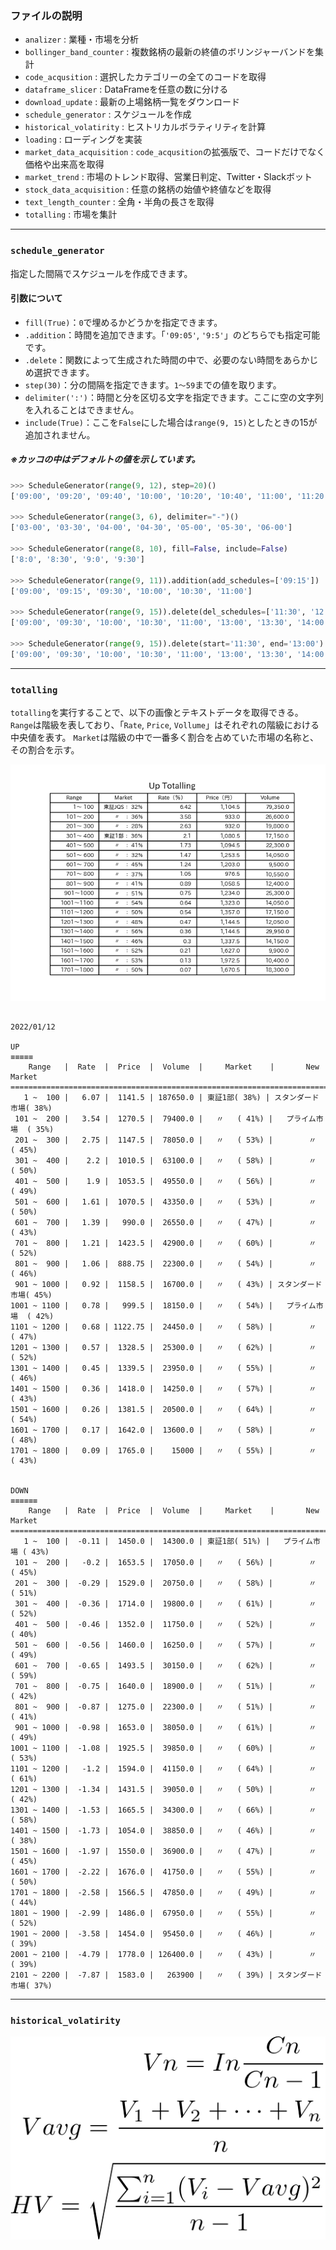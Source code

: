 ### ファイルの説明

 - `analizer` : 業種・市場を分析
 - `bollinger_band_counter` : 複数銘柄の最新の終値のボリンジャーバンドを集計
 - `code_acqusition` :  選択したカテゴリーの全てのコードを取得
 - `dataframe_slicer` : DataFrameを任意の数に分ける
 - `download_update` : 最新の上場銘柄一覧をダウンロード
 - `schedule_generator` : スケジュールを作成
 - `historical_volatirity` : ヒストリカルボラティリティを計算
 - `loading` : ローディングを実装
 - `market_data_acquisition` : `code_acqusition`の拡張版で、コードだけでなく価格や出来高を取得
 - `market_trend` : 市場のトレンド取得、営業日判定、Twitter・Slackボット
 - `stock_data_acquisition` : 任意の銘柄の始値や終値などを取得
 - `text_length_counter` : 全角・半角の長さを取得
 - `totalling` : 市場を集計

***

### `schedule_generator`

指定した間隔でスケジュールを作成できます。

#### 引数について

 - `fill(True)`：`0`で埋めるかどうかを指定できます。
 - `.addition`：時間を追加できます。「`'09:05'`, `'9:5'`」のどちらでも指定可能です。
 - `.delete`：関数によって生成された時間の中で、必要のない時間をあらかじめ選択できます。
 - `step(30)`：分の間隔を指定できます。`1～59`までの値を取ります。
 - `delimiter(':')`：時間と分を区切る文字を指定できます。ここに空の文字列を入れることはできません。
 - `include(True)`：ここを`False`にした場合は`range(9, 15)`としたときの15が追加されません。

##### ※カッコの中はデフォルトの値を示しています。

```python
>>> ScheduleGenerator(range(9, 12), step=20)()
['09:00', '09:20', '09:40', '10:00', '10:20', '10:40', '11:00', '11:20', '11:40', '12:00']

>>> ScheduleGenerator(range(3, 6), delimiter="-")()
['03-00', '03-30', '04-00', '04-30', '05-00', '05-30', '06-00']

>>> ScheduleGenerator(range(8, 10), fill=False, include=False)
['8:0', '8:30', '9:0', '9:30']

>>> ScheduleGenerator(range(9, 11)).addition(add_schedules=['09:15'])
['09:00', '09:15', '09:30', '10:00', '10:30', '11:00']

>>> ScheduleGenerator(range(9, 15)).delete(del_schedules=['11:30', '12:00', '12:30'])
['09:00', '09:30', '10:00', '10:30', '11:00', '13:00', '13:30', '14:00', '14:30', '15:00']

>>> ScheduleGenerator(range(9, 15)).delete(start='11:30', end='13:00')
['09:00', '09:30', '10:00', '10:30', '11:00', '13:00', '13:30', '14:00', '14:30', '15:00']
```

***

### `totalling`

`totalling`を実行することで、以下の画像とテキストデータを取得できる。
`Range`は階級を表しており、「`Rate`, `Price`, `Vollume`」はそれぞれの階級における中央値を表す。
`Market`は階級の中で一番多く割合を占めていた市場の名称と、その割合を示す。

![totalling sample image](../data/totalling_sample.png)

```

2022/01/12

UP
≡≡≡≡≡
    Range   |  Rate  |  Price  |  Volume  |     Market    |       New Market
===================================================================================
   1 ~  100 |   6.07 |  1141.5 | 187650.0 | 東証1部( 38%) | スタンダード市場( 38%)
 101 ~  200 |   3.54 |  1270.5 |  79400.0 |   〃   ( 41%) |   プライム市場  ( 35%)
 201 ~  300 |   2.75 |  1147.5 |  78050.0 |   〃   ( 53%) |        〃       ( 45%)
 301 ~  400 |    2.2 |  1010.5 |  63100.0 |   〃   ( 58%) |        〃       ( 50%)
 401 ~  500 |    1.9 |  1053.5 |  49550.0 |   〃   ( 56%) |        〃       ( 49%)
 501 ~  600 |   1.61 |  1070.5 |  43350.0 |   〃   ( 53%) |        〃       ( 50%)
 601 ~  700 |   1.39 |   990.0 |  26550.0 |   〃   ( 47%) |        〃       ( 43%)
 701 ~  800 |   1.21 |  1423.5 |  42900.0 |   〃   ( 60%) |        〃       ( 52%)
 801 ~  900 |   1.06 |  888.75 |  22300.0 |   〃   ( 54%) |        〃       ( 46%)
 901 ~ 1000 |   0.92 |  1158.5 |  16700.0 |   〃   ( 43%) | スタンダード市場( 45%)
1001 ~ 1100 |   0.78 |   999.5 |  18150.0 |   〃   ( 54%) |   プライム市場  ( 42%)
1101 ~ 1200 |   0.68 | 1122.75 |  24450.0 |   〃   ( 58%) |        〃       ( 47%)
1201 ~ 1300 |   0.57 |  1328.5 |  25300.0 |   〃   ( 62%) |        〃       ( 52%)
1301 ~ 1400 |   0.45 |  1339.5 |  23950.0 |   〃   ( 55%) |        〃       ( 46%)
1401 ~ 1500 |   0.36 |  1418.0 |  14250.0 |   〃   ( 57%) |        〃       ( 43%)
1501 ~ 1600 |   0.26 |  1381.5 |  20500.0 |   〃   ( 64%) |        〃       ( 54%)
1601 ~ 1700 |   0.17 |  1642.0 |  13600.0 |   〃   ( 58%) |        〃       ( 48%)
1701 ~ 1800 |   0.09 |  1765.0 |    15000 |   〃   ( 55%) |        〃       ( 43%)


DOWN
≡≡≡≡≡≡
    Range   |  Rate  |  Price  |  Volume  |     Market    |       New Market
===================================================================================
   1 ~  100 |  -0.11 |  1450.0 |  14300.0 | 東証1部( 51%) |   プライム市場 ( 43%)
 101 ~  200 |   -0.2 |  1653.5 |  17050.0 |   〃   ( 56%) |        〃      ( 45%)
 201 ~  300 |  -0.29 |  1529.0 |  20750.0 |   〃   ( 58%) |        〃      ( 51%)
 301 ~  400 |  -0.36 |  1714.0 |  19800.0 |   〃   ( 61%) |        〃      ( 52%)
 401 ~  500 |  -0.46 |  1352.0 |  11750.0 |   〃   ( 52%) |        〃      ( 40%)
 501 ~  600 |  -0.56 |  1460.0 |  16250.0 |   〃   ( 57%) |        〃      ( 49%)
 601 ~  700 |  -0.65 |  1493.5 |  30150.0 |   〃   ( 62%) |        〃      ( 59%)
 701 ~  800 |  -0.75 |  1640.0 |  18900.0 |   〃   ( 51%) |        〃      ( 42%)
 801 ~  900 |  -0.87 |  1275.0 |  22300.0 |   〃   ( 51%) |        〃      ( 41%)
 901 ~ 1000 |  -0.98 |  1653.0 |  38050.0 |   〃   ( 61%) |        〃      ( 49%)
1001 ~ 1100 |  -1.08 |  1925.5 |  39850.0 |   〃   ( 60%) |        〃      ( 53%)
1101 ~ 1200 |   -1.2 |  1594.0 |  41150.0 |   〃   ( 64%) |        〃      ( 61%)
1201 ~ 1300 |  -1.34 |  1431.5 |  39050.0 |   〃   ( 50%) |        〃      ( 42%)
1301 ~ 1400 |  -1.53 |  1665.5 |  34300.0 |   〃   ( 66%) |        〃      ( 58%)
1401 ~ 1500 |  -1.73 |  1054.0 |  38850.0 |   〃   ( 46%) |        〃      ( 38%)
1501 ~ 1600 |  -1.97 |  1550.0 |  36900.0 |   〃   ( 47%) |        〃      ( 45%)
1601 ~ 1700 |  -2.22 |  1676.0 |  41750.0 |   〃   ( 55%) |        〃      ( 50%)
1701 ~ 1800 |  -2.58 |  1566.5 |  47850.0 |   〃   ( 49%) |        〃      ( 44%)
1801 ~ 1900 |  -2.99 |  1486.0 |  67950.0 |   〃   ( 55%) |        〃      ( 52%)
1901 ~ 2000 |  -3.58 |  1454.0 |  95450.0 |   〃   ( 46%) |        〃      ( 39%)
2001 ~ 2100 |  -4.79 |  1778.0 | 126400.0 |   〃   ( 43%) |        〃      ( 39%)
2101 ~ 2200 |  -7.87 |  1583.0 |   263900 |   〃   ( 39%) | スタンダード市場( 37%)

```

***

### `historical_volatirity`

![hv](../data/historical_volatility.png)
